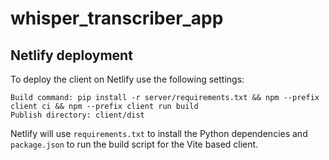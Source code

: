 # whisper_transcriber_app

## Netlify deployment

To deploy the client on Netlify use the following settings:

```
Build command: pip install -r server/requirements.txt && npm --prefix client ci && npm --prefix client run build
Publish directory: client/dist
```

Netlify will use `requirements.txt` to install the Python dependencies and
`package.json` to run the build script for the Vite based client.

